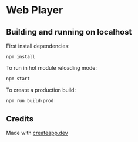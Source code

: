 # Web Player

<!-- [Demo](https://kir4ik.github.io/web-player) -->

## Building and running on localhost

First install dependencies:

```sh
npm install
```

To run in hot module reloading mode:

```sh
npm start
```

To create a production build:

```sh
npm run build-prod
```

## Credits

Made with [createapp.dev](https://createapp.dev/)
